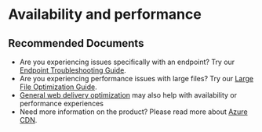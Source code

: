 <properties
	pageTitle="availability and performance other"
	description="availability and performance other"
	service="microsoft.cdn"
	resource="profiles"
	authors="karenha,mdgattuso"
	ms.author="karenha,magattus"
	displayOrder=""
	selfHelpType="generic"
	supportTopicIds="32605815"
	resourceTags=""
	productPesIds="16975"
	cloudEnvironments="public,fairfax,mooncake"
	articleId="availability and performance other"
/>

# Availability and performance 


## **Recommended Documents**

* Are you experiencing issues specifically with an endpoint? Try our [Endpoint Troubleshooting Guide](https://docs.microsoft.com/azure/cdn/cdn-troubleshoot-endpoint).
* Are you experiencing performance issues with large files?  Try our [Large File Optimization Guide](https://docs.microsoft.com/azure/cdn/cdn-large-file-optimization).
* [General web delivery optimization](https://docs.microsoft.com/azure/cdn/cdn-optimization-overview#general-web-delivery) may also help with availability or performance experiences<br>
* Need more information on the product?  Please read more about [Azure CDN](https://docs.microsoft.com/azure/cdn/).
